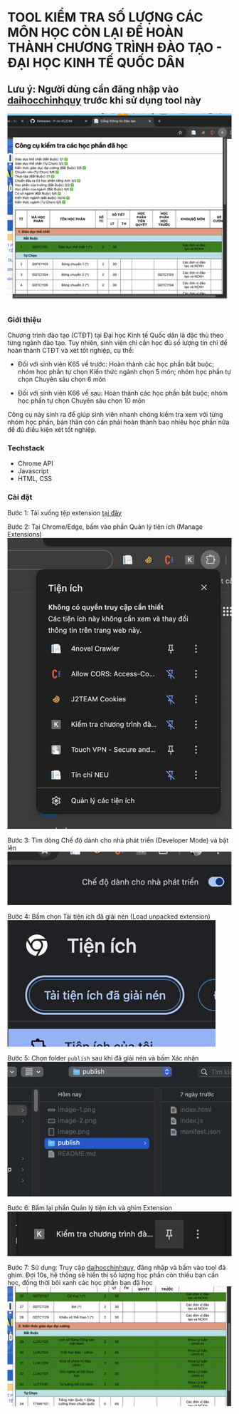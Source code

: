 # TOOL KIỂM TRA SỐ LƯỢNG CÁC MÔN HỌC CÒN LẠI ĐỂ HOÀN THÀNH CHƯƠNG TRÌNH ĐÀO TẠO - ĐẠI HỌC KINH TẾ QUỐC DÂN

## Lưu ý: Người dùng cần đăng nhập vào [daihocchinhquy](daihocchinhquy.neu.edu.vn) trước khi sử dụng tool này

![alt text](image-5.png)

### Giới thiệu

Chương trình đào tạo (CTĐT) tại Đại học Kinh tế Quốc dân là đặc thù theo từng ngành đào tạo. Tuy nhiên, sinh viên chỉ cần học đủ số lượng tín chỉ để hoàn thành CTĐT và xét tốt nghiệp, cụ thể:

- Đối với sinh viên K65 về trước: Hoàn thành các học phần bắt buộc; nhóm học phần tự chọn Kiến thức ngành chọn 5 môn; nhóm học phần tự chọn Chuyên sâu chọn 6 môn

- Đối với sinh viên K66 về sau: Hoàn thành các học phần bắt buộc; nhóm học phần tự chọn Chuyên sâu chọn 10 môn

Công cụ này sinh ra để giúp sinh viên nhanh chóng kiểm tra xem với từng nhóm học phần, bản thân còn cần phải hoàn thành bao nhiêu học phần nữa để đủ điều kiện xét tốt nghiệp.

### Techstack

- Chrome API
- Javascript
- HTML, CSS

### Cài đặt

Bước 1: Tải xuống tệp extension [tại đây](https://github.com/P-ro-VL/NEU-Syllabus-Checker/releases)

Bước 2: Tại Chrome/Edge, bấm vào phần Quản lý tiện ích (Manage Extensions)
![alt text](image.png)

Bước 3: Tìm dòng Chế độ dành cho nhà phát triển (Developer Mode) và bật lên
![alt text](image-1.png)

Bước 4: Bấm chọn Tải tiện ích đã giải nén (Load unpacked extension) ![alt text](image-2.png)

Bước 5: Chọn folder `publish` sau khi đã giải nén và bấm Xác nhận
![alt text](image-3.png)

Bước 6: Bấm lại phần Quản lý tiện ích và ghim Extension
![alt text](image-4.png)

Bước 7: Sử dụng: Truy cập [daihocchinhquy](daihocchinhquy.neu.edu.vn), đăng nhập và bấm vào tool đã ghim. Đợi 10s, hệ thống sẽ hiển thị số lượng học phần còn thiếu bạn cần học, đồng thời bôi xanh các học phần bạn đã học
![alt text](image-6.png)

